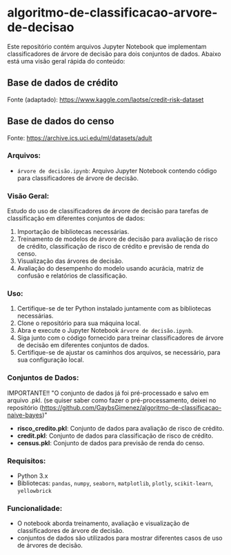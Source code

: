 # algoritmo-de-classificacao-arvore-de-decisao

Este repositório contém arquivos Jupyter Notebook que implementam classificadores de árvore de decisão para dois conjuntos de dados. Abaixo está uma visão geral rápida do conteúdo:

## Base de dados de crédito
Fonte (adaptado): https://www.kaggle.com/laotse/credit-risk-dataset 

## Base de dados do censo
Fonte: https://archive.ics.uci.edu/ml/datasets/adult

### Arquivos:
- `árvore de decisão.ipynb`: Arquivo Jupyter Notebook contendo código para classificadores de árvore de decisão.

### Visão Geral:
Estudo do uso de classificadores de árvore de decisão para tarefas de classificação em diferentes conjuntos de dados:

1. Importação de bibliotecas necessárias.
2. Treinamento de modelos de árvore de decisão para avaliação de risco de crédito, classificação de risco de crédito e previsão de renda do censo.
3. Visualização das árvores de decisão.
4. Avaliação do desempenho do modelo usando acurácia, matriz de confusão e relatórios de classificação.

### Uso:
1. Certifique-se de ter Python instalado juntamente com as bibliotecas necessárias.
2. Clone o repositório para sua máquina local.
3. Abra e execute o Jupyter Notebook `árvore de decisão.ipynb`.
4. Siga junto com o código fornecido para treinar classificadores de árvore de decisão em diferentes conjuntos de dados.
5. Certifique-se de ajustar os caminhos dos arquivos, se necessário, para sua configuração local.

### Conjuntos de Dados:
IMPORTANTE!! 
"O conjunto de dados já foi pré-processado e salvo em arquivo .pkl. (se quiser saber como fazer o pré-processamento, deixei no repositório (https://github.com/GaybsGimenez/algoritmo-de-classificacao-naive-bayes)" 

- **risco_credito.pkl**: Conjunto de dados para avaliação de risco de crédito.
- **credit.pkl**: Conjunto de dados para classificação de risco de crédito.
- **census.pkl**: Conjunto de dados para previsão de renda do censo.

### Requisitos:
- Python 3.x
- Bibliotecas: `pandas`, `numpy`, `seaborn`, `matplotlib`, `plotly`, `scikit-learn`, `yellowbrick`

### Funcionalidade:
- O notebook aborda treinamento, avaliação e visualização de classificadores de árvore de decisão.
- conjuntos de dados são utilizados para mostrar diferentes casos de uso de árvores de decisão.
